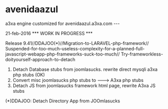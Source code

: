 # avenidaazul
a3xa engine customized for avenidaazul.a3xa.com ---

21-feb-2016 *** WORK IN PROGRESS ***

Release 9.41//DDAJOO(\*)//Migration-to-LARAVEL-php-framework//
Suspended-for-too-much-useless-complexity-for-a-planned-full-javascript-webapp-php-frameworks-suck-too-much//
Try-frameworkless-doityourself-approach-to-detach
1) Detach Database stubs from joomlasucks. rewrite direct mysqli a3xa php stubs (OK)
2) Convert misc joomlasucks php stubs to ---> A3xa php stubs
3) Detach JS from joomlasucks framework html page, rewrite A3xa JS stubs

(\*)DDAJOO: Detach Directory App from JOOmlasucks

